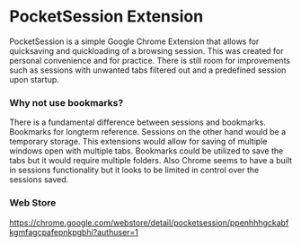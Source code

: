 # PocketSession Extension
PocketSession is a simple Google Chrome Extension that allows for quicksaving and quickloading of a browsing session. This was created for personal convenience and for practice. There is still room for improvements such as sessions with unwanted tabs filtered out and a predefined session upon startup.

### Why not use bookmarks?
There is a fundamental difference between sessions and bookmarks. Bookmarks for longterm reference. Sessions on the other hand would be a temporary storage. This extensions would allow for saving of multiple windows open with multiple tabs. Bookmarks could be utilized to save the tabs but it would require multiple folders. Also Chrome seems to have a built in sessions functionality but it looks to be limited in control over the sessions saved.

### Web Store
https://chrome.google.com/webstore/detail/pocketsession/ppenhhhgckabfkgmfagcpafepnkpgbhi?authuser=1